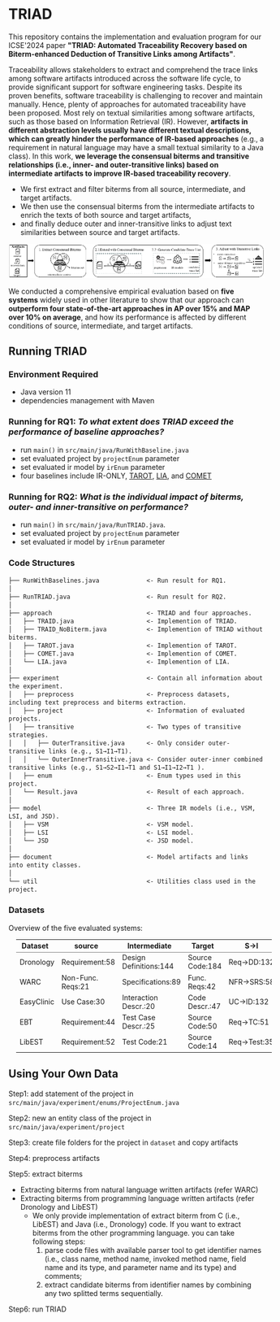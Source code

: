 # TRIAD


This repository contains the implementation and evaluation program for our ICSE'2024 paper **"TRIAD: Automated Traceability Recovery based on Biterm-enhanced Deduction of Transitive Links among Artifacts"**.


Traceability allows stakeholders to extract and comprehend the trace links among software artifacts introduced across the software
life cycle, to provide significant support for software engineering tasks.
Despite its proven benefits, software traceability is challenging to recover and maintain manually.
Hence, plenty of approaches for automated traceability have been proposed.
Most rely on textual similarities among software artifacts, such as those based on Information Retrieval (IR).
However, **artifacts in different abstraction levels usually have different textual descriptions, which can greatly hinder the performance of IR-based approaches** (e.g., a requirement in natural language may have a small textual similarity
to a Java class).
In this work, **we leverage the consensual biterms and transitive relationships (i.e., inner- and outer-transitive links) based on intermediate artifacts to improve IR-based traceability recovery**.
* We first extract and filter biterms from all source, intermediate, and target artifacts.
* We then use the consensual biterms from the intermediate artifacts to enrich the texts of both source and target artifacts,
* and finally deduce outer and inner-transitive links to adjust text similarities between source and target artifacts.

![The framework of TRIAD](./figure/TRIAD.png)

We conducted a comprehensive empirical evaluation based on **five systems** widely used in other literature to show that our approach
can **outperform four state-of-the-art approaches in AP over 15%
and MAP over 10% on average**, and how its performance is affected
by different conditions of source, intermediate, and target artifacts.



## Running TRIAD
### Environment Required
* Java version 11
* dependencies management with Maven

### Running for RQ1: *To what extent does TRIAD exceed the performance of baseline approaches?*
* run `main()` in `src/main/java/RunWithBaseline.java`
* set evaluated project by `projectEnum` parameter
* set evaluated ir model by `irEnum` parameter
* four baselines include IR-ONLY, [TAROT](https://dl.acm.org/doi/10.1145/3551349.3556948), [LIA](https://ieeexplore.ieee.org/document/9609143), and [COMET](https://dl.acm.org/doi/10.1145/3377811.3380418)

### Running for RQ2: *What is the individual impact of biterms, outer- and inner-transitive on performance?*
* run `main()` in `src/main/java/RunTRIAD.java`.
* set evaluated project by `projectEnum` parameter
* set evaluated ir model by `irEnum` parameter

### Code Structures
``` 
├── RunWithBaselines.java             <- Run result for RQ1.
│
├── RunTRIAD.java                     <- Run result for RQ2.
│
├── approach                          <- TRIAD and four approaches.
│   ├── TRAID.java                    <- Implemention of TRIAD.
│   ├── TRAID_NoBiterm.java           <- Implemention of TRIAD without biterms.
│   ├── TAROT.java                    <- Implemention of TAROT.
│   ├── COMET.java                    <- Implemention of COMET.
│   └── LIA.java                      <- Implemention of LIA.
│
├── experiment                        <- Contain all information about the experiment.
│   ├── preprocess                    <- Preprocess datasets, including text preprocess and biterms extraction.
│   ├── project                       <- Information of evaluated projects.
│   ├── transitive                    <- Two types of transitive strategies.
│   │   ├── OuterTransitive.java      <- Only consider outer-transitive links (e.g., S1→I1→T1).
│   │   └── OuterInnerTransitive.java <- Consider outer-inner combined transitive links (e.g., S1→S2→I1→T1 and S1→I1→I2→T1 ).
│   ├── enum                          <- Enum types used in this project.
│   └── Result.java                   <- Result of each approach.
│
├── model                             <- Three IR models (i.e., VSM, LSI, and JSD).
│   ├── VSM                           <- VSM model.
│   ├── LSI                           <- LSI model.
│   └── JSD                           <- JSD model.
│
├── document                          <- Model artifacts and links into entity classes.
│
└── util                              <- Utilities class used in the project.
```

### Datasets
Overview of the five evaluated systems:
<table style="border-collapse: collapse; margin-left:15px; ">
    <tr style="border-bottom: 1px solid gray">
        <th style="padding-right:15px">Dataset</th><th style="padding-right:15px">source</th><th style="padding-right:15px">Intermediate</th><th style="padding-right:15px">Target</th><th style="padding-right:15px">S→I</th><th style="padding-right:15px">I→T</th><th style="padding-right:15px">I→T</th>
    </tr>
    <tr><td>Dronology</td> <td>Requirement:58</td> <td>Design Definitions:144</td> <td>Source Code:184</td> <td>Req→DD:132</td> <td>DD→Src:563</td> <td>Req→Src:393</td></tr>
    <tr><td>WARC</td><td>Non-Func. Reqs:21</td> <td>Specifications:89 <td>Func. Reqs:42</td> <td>NFR→SRS:58</td> <td>SRS→FRS:78</td> <td>NFR→FRS:45</td></tr>
    <tr><td>EasyClinic</td> <td>Use Case:30</td> <td>Interaction Descr.:20</td> <td>Code Descr.:47</td>  <td>UC→ID:132</td> <td>ID→CD:563</td> <td>UC→CD:393</td></tr>
    <tr><td>EBT</td><td>Requirement:44</td> <td>Test Case Descr.:25</td> <td>Source Code:50</td> <td>Req→TC:51</td> <td>TC→Src:93</td> <td>Req→Src:98</td></tr>
    <tr><td>LibEST</td><td>Requirement:52</td> <td>Test Code:21</td> <td>Source Code:14</td> <td>Req→Test:352</td> <td>Test→Src:108</td> <td>Req→Src:204</td></tr>
</table>


## Using Your Own Data
Step1: add statement of the project in `src/main/java/experiment/enums/ProjectEnum.java`

Step2: new an entity class of the project in `src/main/java/experiment/project`

Step3: create file folders for the project in `dataset` and copy artifacts

Step4: preprocess artifacts

Step5: extract biterms
* Extracting biterms from natural language written artifacts (refer WARC)
* Extracting biterms from programming language written artifacts (refer Dronology and LibEST)
    * We only provide implementation of extract biterm from C (i.e., LibEST) and Java (i.e., Dronology) code. If you want to extract biterms from the other programming language. you can take following steps:
        1) parse code files with available parser tool to get identifier names (i.e.,  class name, method name,
           invoked method name, field name and its type, and parameter name
           and its type) and comments;
        2) extract candidate biterms from identifier names by combining any two splitted terms sequentially.

Step6: run TRIAD
